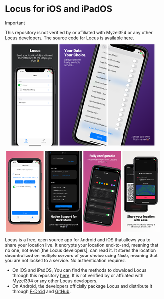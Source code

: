 # Locus for iOS and iPadOS
> [!IMPORTANT]
> This repository is not verified by or affiliated with Myzel394 or any other Locus developers. The source code for Locus is available [here](https://github.com/Myzel394/locus).

<p float="left" align="center">
    <img src="assets/screenshots/0.png" width="30%" />
    <img src="assets/screenshots/1.png" width="30%" />
    <img src="assets/screenshots/2.png" width="30%" />
</p>

<p float="left" align="center">
    <img src="assets/screenshots/3.png" width="24%" />
    <img src="assets/screenshots/4.png" width="24%" />
    <img src="assets/screenshots/5.png" width="24%" />
    <img src="assets/screenshots/6.png" width="24%" />
</p>

Locus is a free, open source app for Android and iOS that allows you to share your location live. It encrypts your location end-to-end, meaning that no one, not even [the Locus developers], can read it. It stores the location decentralized on multiple servers of your choice using Nostr, meaning that you are not locked to a service. No authentication required.

* On iOS and iPadOS, You can find the methods to download Locus through this repository [here](https://jbmagination.com/locus-ios). It is not verified by or affiliated with Myzel394 or any other Locus developers.
* On Android, the developers officially package Locus and distribute it through [F-Droid](https://f-droid.org/packages/app.myzel394.locus/) and [GitHub](https://github.com/Myzel394/locus/releases/latest).
